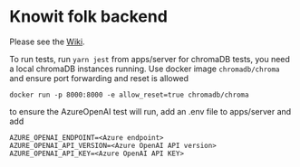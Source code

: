 # Knowit folk backend

Please see the [Wiki](https://github.com/knowit/folk-webapp/wiki/Backend).

To run tests, run
`yarn jest`
from apps/server
for chromaDB tests, you need a local chromaDB instances running. Use docker image
`chromadb/chroma`
and ensure port forwarding and reset is allowed

```
docker run -p 8000:8000 -e allow_reset=true chromadb/chroma
```

to ensure the AzureOpenAI test will run, add an .env file to apps/server and add

```
AZURE_OPENAI_ENDPOINT=<Azure endpoint>
AZURE_OPENAI_API_VERSION=<Azure OpenAI API version>
AZURE_OPENAI_API_KEY=<Azure OpenAI API KEY>
```
